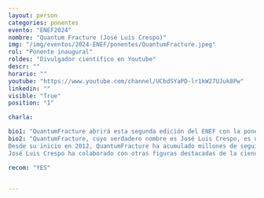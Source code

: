 ```yaml
---
layout: person
categories: ponentes
evento: "ENEF2024"
nombre: "Quantum Fracture (José Luis Crespo)"
img: "/img/eventos/2024-ENEF/ponentes/QuantumFracture.jpeg"
rol: "Ponente inaugural"
roldes: "Divulgador científico en Youtube"
descr: ""
horario: ""
youtube: "https://www.youtube.com/channel/UCbdSYaPD-lr1kW27UJuk8Pw"
linkedin: ""
visible: "True"
position: "1"

charla: 

bio1: "QuantumFracture abrirá esta segunda edición del ENEF con la ponencia inicial. ¿De qué creéis que hablará?."
bio2: "QuantumFracture, cuyo verdadero nombre es José Luis Crespo, es un destacado divulgador científico español conocido por su canal de YouTube. Nació el 19 de mayo de 1994 y estudió física en la Universidad Autónoma de Madrid. Su pasión por la ciencia y la comunicación lo llevó a crear contenido educativo que simplifica conceptos complejos de manera accesible y entretenida.
Desde su inicio en 2012, QuantumFracture ha acumulado millones de seguidores y se ha convertido en una referencia en la divulgación científica en el mundo hispanohablante. Sus videos cubren temas variados, desde la física cuántica hasta el cosmos, utilizando un estilo visual innovador con animaciones y gráficos claros.
José Luis Crespo ha colaborado con otras figuras destacadas de la ciencia y la divulgación, tanto en España como internacionalmente. Además, ha recibido varios premios, incluyendo el Premio Bitácoras al Mejor Blog de Ciencia y el Premio Prisma al Mejor Video de Divulgación, reconociendo su labor educativa y su impacto en la sociedad."

recom: "YES"


---
```

